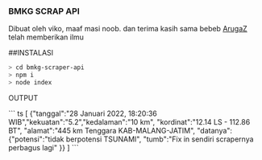 <h3>BMKG SCRAP API</h3>
<p>Dibuat oleh viko, maaf masi noob. dan terima kasih sama bebeb <a href="https://github.com/arugaZ/">ArugaZ</a> telah memberikan ilmu</p>


##INSTALASI
```bash
> cd bmkg-scraper-api
> npm i
> node index
```

<p>OUTPUT</p>
``` ts
[
 {"tanggal":"28 Januari 2022, 18:20:36 WIB","kekuatan":"5.2","kedalaman":"10 km",
 "kordinat":"12.14 LS - 112.86 BT",
 "alamat":"445 km Tenggara KAB-MALANG-JATIM",
 "datanya":
     {"potensi":"tidak berpotensi TSUNAMI", 
      "tumb":"Fix in sendiri scrapernya perbagus lagi"
      }}
 ]
```
